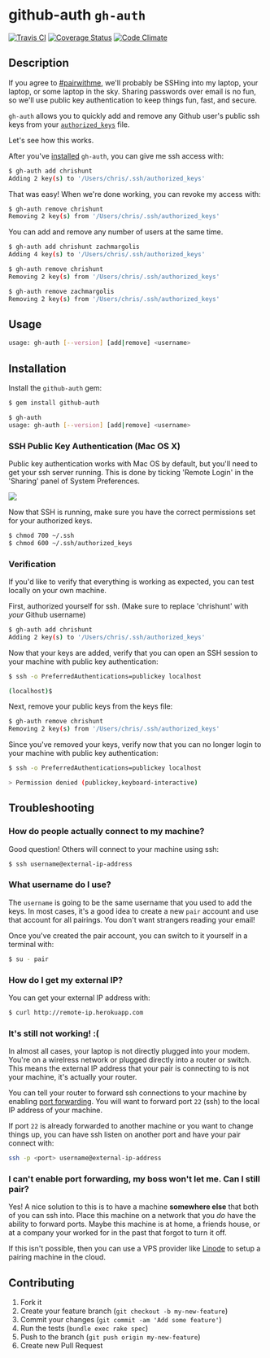 # github-auth `gh-auth`
[![Travis CI](https://travis-ci.org/chrishunt/github-auth.png)](https://travis-ci.org/chrishunt/github-auth)
[![Coverage Status](https://coveralls.io/repos/chrishunt/github-auth/badge.png?branch=master)](https://coveralls.io/r/chrishunt/github-auth)
[![Code Climate](https://codeclimate.com/github/chrishunt/github-auth.png)](https://codeclimate.com/github/chrishunt/github-auth)

## Description

If you agree to [\#pairwithme](https://twitter.com/search?q=pairwithme), we'll
probably be SSHing into my laptop, your laptop, or some laptop in the sky.
Sharing passwords over email is no fun, so we'll use public key authentication
to keep things fun, fast, and secure.

`gh-auth` allows you to quickly add and remove any Github user's public ssh
keys from your [`authorized_keys`](http://en.wikipedia.org/wiki/Ssh-agent)
file.

Let's see how this works.

After you've [installed](#installation) `gh-auth`, you can give me ssh access
with:

```bash
$ gh-auth add chrishunt
Adding 2 key(s) to '/Users/chris/.ssh/authorized_keys'
```

That was easy! When we're done working, you can revoke my access with:

```bash
$ gh-auth remove chrishunt
Removing 2 key(s) from '/Users/chris/.ssh/authorized_keys'
```

You can add and remove any number of users at the same time.

```bash
$ gh-auth add chrishunt zachmargolis
Adding 4 key(s) to '/Users/chris/.ssh/authorized_keys'

$ gh-auth remove chrishunt
Removing 2 key(s) from '/Users/chris/.ssh/authorized_keys'

$ gh-auth remove zachmargolis
Removing 2 key(s) from '/Users/chris/.ssh/authorized_keys'
```

## Usage

```bash
usage: gh-auth [--version] [add|remove] <username>
```

## Installation

Install the `github-auth` gem:

```bash
$ gem install github-auth

$ gh-auth
usage: gh-auth [--version] [add|remove] <username>
```

### SSH Public Key Authentication (Mac OS X)

Public key authentication works with Mac OS by default, but you'll need to get
your ssh server running. This is done by ticking 'Remote Login' in the
'Sharing' panel of System Preferences.

![](https://raw.github.com/chrishunt/github-auth/master/img/mac-os-ssh-sharing.jpg)

Now that SSH is running, make sure you have the correct permissions set for
your authorized keys.

```bash
$ chmod 700 ~/.ssh
$ chmod 600 ~/.ssh/authorized_keys
```

### Verification

If you'd like to verify that everything is working as expected, you can test
locally on your own machine.

First, authorized yourself for ssh. (Make sure to replace 'chrishunt' with
*your* Github username)

```bash
$ gh-auth add chrishunt
Adding 2 key(s) to '/Users/chris/.ssh/authorized_keys'
```

Now that your keys are added, verify that you can open an SSH session to your
machine with public key authentication:

```bash
$ ssh -o PreferredAuthentications=publickey localhost

(localhost)$
```

Next, remove your public keys from the keys file:

```bash
$ gh-auth remove chrishunt
Removing 2 key(s) from '/Users/chris/.ssh/authorized_keys'
```

Since you've removed your keys, verify now that you can no longer login to your
machine with public key authentication:

```bash
$ ssh -o PreferredAuthentications=publickey localhost

> Permission denied (publickey,keyboard-interactive)
```

## Troubleshooting

### How do people actually connect to my machine?

Good question! Others will connect to your machine using ssh:

```bash
$ ssh username@external-ip-address
```

### What username do I use?

The `username` is going to be the same username that you used to add the keys.
In most cases, it's a good idea to create a new `pair` account and use that
account for all pairings. You don't want strangers reading your email!

Once you've created the pair account, you can switch to it yourself in a
terminal with:

```bash
$ su - pair
```

### How do I get my external IP?

You can get your external IP address with:

```bash
$ curl http://remote-ip.herokuapp.com
```

### It's still not working! :(

In almost all cases, your laptop is not directly plugged into your modem.
You're on a wirelress network or plugged directly into a router or switch. This
means the external IP address that your pair is connecting to is not your
machine, it's actually your router.

You can tell your router to forward ssh connections to your machine by enabling
[port forwarding](http://en.wikipedia.org/wiki/Port_forwarding). You will want
to forward port `22` (ssh) to the local IP address of your machine.

If port `22` is already forwarded to another machine or you want to change
things up, you can have ssh listen on another port and have your pair connect
with:

```bash
ssh -p <port> username@external-ip-address
```

### I can't enable port forwarding, my boss won't let me. Can I still pair?

Yes! A nice solution to this is to have a machine **somewhere else** that both
of you can ssh into. Place this machine on a network that you *do* have the
ability to forward ports. Maybe this machine is at home, a friends house, or
at a company your worked for in the past that forgot to turn it off.

If this isn't possible, then you can use a VPS provider like
[Linode](http://www.linode.com) to setup a pairing machine in the cloud.

## Contributing

1. Fork it
2. Create your feature branch (`git checkout -b my-new-feature`)
3. Commit your changes (`git commit -am 'Add some feature'`)
4. Run the tests (`bundle exec rake spec`)
5. Push to the branch (`git push origin my-new-feature`)
6. Create new Pull Request
